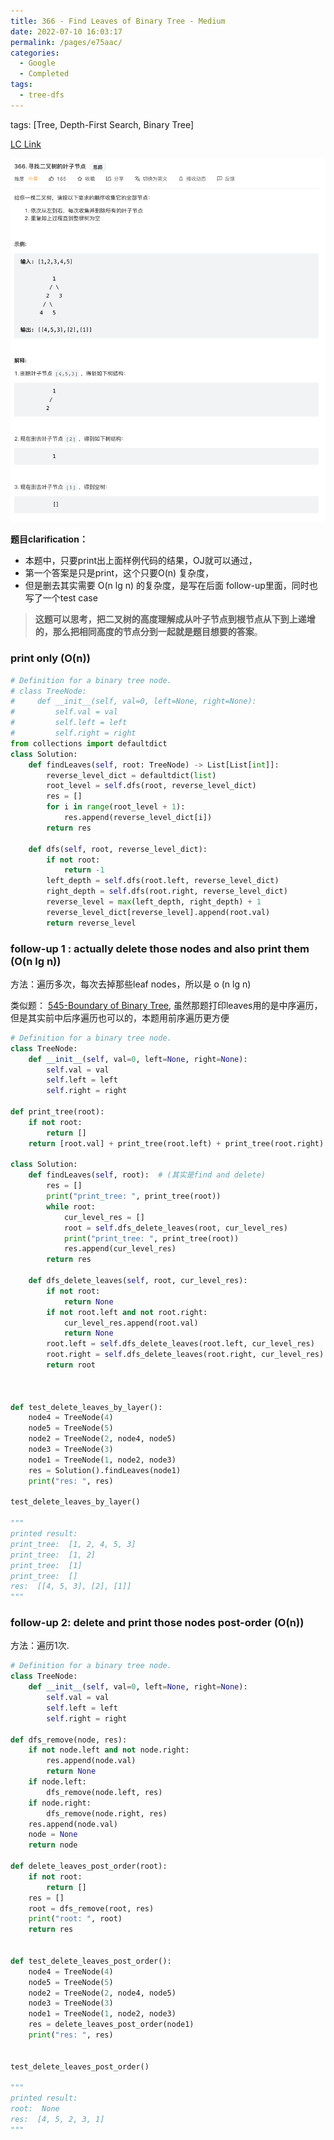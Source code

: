 ```yaml
---
title: 366 - Find Leaves of Binary Tree - Medium
date: 2022-07-10 16:03:17
permalink: /pages/e75aac/
categories:
  - Google
  - Completed
tags:
  - tree-dfs
---
```

tags: [Tree, Depth-First Search, Binary Tree]

[LC Link](https://leetcode.cn/problems/find-leaves-of-binary-tree/)

![](https://raw.githubusercontent.com/emmableu/image/master/202207101614413.png)


**题目clarification：**
- 本题中，只要print出上面样例代码的结果，OJ就可以通过，
- 第一个答案是只是print，这个只要O(n) 复杂度，
- 但是删去其实需要 O(n lg n) 的复杂度，是写在后面 follow-up里面，同时也写了一个test case


> **这题可以思考，把二叉树的高度理解成从叶子节点到根节点从下到上递增的，那么把相同高度的节点分到一起就是题目想要的答案**。

### print only (O(n))
```python
# Definition for a binary tree node.
# class TreeNode:
#     def __init__(self, val=0, left=None, right=None):
#         self.val = val
#         self.left = left
#         self.right = right
from collections import defaultdict
class Solution:
    def findLeaves(self, root: TreeNode) -> List[List[int]]:
        reverse_level_dict = defaultdict(list)
        root_level = self.dfs(root, reverse_level_dict)
        res = []
        for i in range(root_level + 1):
            res.append(reverse_level_dict[i])
        return res

    def dfs(self, root, reverse_level_dict):
        if not root:
            return -1
        left_depth = self.dfs(root.left, reverse_level_dict) 
        right_depth = self.dfs(root.right, reverse_level_dict) 
        reverse_level = max(left_depth, right_depth) + 1
        reverse_level_dict[reverse_level].append(root.val)
        return reverse_level
```


### follow-up 1 : actually delete those nodes and also print them (O(n lg n))
方法：遍历多次，每次去掉那些leaf nodes，所以是 o (n lg n)

类似题： [545-Boundary of Binary Tree](https://emmableu.github.io/blog/pages/33ffa4), 虽然那题打印leaves用的是中序遍历，但是其实前中后序遍历也可以的，本题用前序遍历更方便

```python
# Definition for a binary tree node.  
class TreeNode:  
    def __init__(self, val=0, left=None, right=None):  
        self.val = val  
        self.left = left  
        self.right = right  
  
def print_tree(root):  
    if not root:  
        return []  
    return [root.val] + print_tree(root.left) + print_tree(root.right)  
  
class Solution:  
    def findLeaves(self, root):  # (其实是find and delete)
        res = []  
        print("print_tree: ", print_tree(root))  
        while root:  
            cur_level_res = []  
            root = self.dfs_delete_leaves(root, cur_level_res)  
            print("print_tree: ", print_tree(root))  
            res.append(cur_level_res)  
        return res  
  
    def dfs_delete_leaves(self, root, cur_level_res):  
        if not root:  
            return None        
        if not root.left and not root.right:  
            cur_level_res.append(root.val)  
            return None  
        root.left = self.dfs_delete_leaves(root.left, cur_level_res)  
        root.right = self.dfs_delete_leaves(root.right, cur_level_res)  
        return root  
  
  
  
def test_delete_leaves_by_layer():  
    node4 = TreeNode(4)  
    node5 = TreeNode(5)  
    node2 = TreeNode(2, node4, node5)  
    node3 = TreeNode(3)  
    node1 = TreeNode(1, node2, node3)  
    res = Solution().findLeaves(node1)  
    print("res: ", res)  
  
test_delete_leaves_by_layer()  
  
"""  
printed result:  
print_tree:  [1, 2, 4, 5, 3]  
print_tree:  [1, 2]  
print_tree:  [1]  
print_tree:  []  
res:  [[4, 5, 3], [2], [1]]  
"""
```


### follow-up 2: delete  and  print those nodes post-order  (O(n))
方法：遍历1次.

```python
# Definition for a binary tree node.  
class TreeNode:  
    def __init__(self, val=0, left=None, right=None):  
        self.val = val  
        self.left = left  
        self.right = right  
  
def dfs_remove(node, res):  
    if not node.left and not node.right:  
        res.append(node.val)  
        return None  
    if node.left:  
        dfs_remove(node.left, res)  
    if node.right:  
        dfs_remove(node.right, res)  
    res.append(node.val)  
    node = None  
    return node  
  
def delete_leaves_post_order(root):  
    if not root:  
        return []  
    res = []  
    root = dfs_remove(root, res)  
    print("root: ", root)  
    return res  
  
  
def test_delete_leaves_post_order():  
    node4 = TreeNode(4)  
    node5 = TreeNode(5)  
    node2 = TreeNode(2, node4, node5)  
    node3 = TreeNode(3)  
    node1 = TreeNode(1, node2, node3)  
    res = delete_leaves_post_order(node1)  
    print("res: ", res)  
  
  
test_delete_leaves_post_order()
  
"""  
printed result:  
root:  None
res:  [4, 5, 2, 3, 1]
"""
```